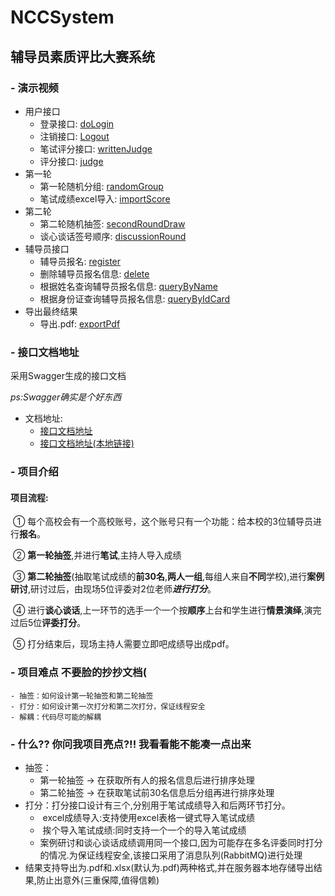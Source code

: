 # NCCSystem
## 辅导员素质评比大赛系统
###   - 演示视频 
- 用户接口
	- 登录接口: [doLogin](https://github.com/konoechoda/NCCSystem/blob/master/Demo%20video/doLogin.mp4)
	- 注销接口: [Logout](https://github.com/konoechoda/NCCSystem/blob/master/Demo%20video/Logout.mp4)
   	- 笔试评分接口: [writtenJudge](https://github.com/konoechoda/NCCSystem/raw/master/Demo%20video/writtenJudge.mp4)
	- 评分接口: [judge](https://github.com/konoechoda/NCCSystem/raw/master/Demo%20video/judge.mp4)
 - 第一轮
 	- 第一轮随机分组: [randomGroup](https://github.com/konoechoda/NCCSystem/raw/master/Demo%20video/randomGroup.mp4)
  	- 笔试成绩excel导入: [importScore](https://github.com/konoechoda/NCCSystem/raw/master/Demo%20video/importScore.mp4)
- 第二轮
	- 第二轮随机抽签: [secondRoundDraw](https://github.com/konoechoda/NCCSystem/raw/master/Demo%20video/secondRoundDraw.mp4)
 	- 谈心谈话签号顺序: [discussionRound](https://github.com/konoechoda/NCCSystem/raw/master/Demo%20video/discussionRound.mp4)
- 辅导员接口
	- 辅导员报名: [register](https://github.com/konoechoda/NCCSystem/raw/master/Demo%20video/register.mp4)
 	- 删除辅导员报名信息: [delete](https://github.com/konoechoda/NCCSystem/raw/master/Demo%20video/delete.mp4)
  	- 根据姓名查询辅导员报名信息: [queryByName](https://github.com/konoechoda/NCCSystem/raw/master/Demo%20video/queryByName.mp4)
  	- 根据身份证查询辅导员报名信息: [queryByIdCard](https://github.com/konoechoda/NCCSystem/raw/master/Demo%20video/queryByIdCard.mp4)
- 导出最终结果
	- 导出.pdf: [exportPdf](https://github.com/konoechoda/NCCSystem/raw/master/Demo%20video/exportPdf.mp4)

###   - 接口文档地址

采用Swagger生成的接口文档

*ps:Swagger确实是个好东西*
- 文档地址:
 	- [接口文档地址](http://htmlpreview.github.io/?https://github.com/konoechoda/NCCSystem/blob/master/apiDoc/Swagger%20UI.html)
  	- [接口文档地址(本地链接)](http://localhost:8082/swagger-ui.html#/)

###   - 项目介绍

#### 项目流程:

​		①  每个高校会有一个高校账号，这个账号只有一个功能：给本校的3位辅导员进行**报名**。

​		②  **第一轮抽签**,并进行**笔试**,主持人导入成绩

​		③  **第二轮抽签**(抽取笔试成绩的**前30名**,**两人一组**,每组人来自**不同**学校),进行**案例研讨**,研讨过后，由现场5位评委对2位老师***进行打分***。

​		④  进行**谈心谈话**,上一环节的选手一个一个按**顺序**上台和学生进行**情景演绎**,演完过后5位**评委打分**。

​		⑤  打分结束后，现场主持人需要立即吧成绩导出成pdf。

###   - 项目难点 不要脸的抄抄文档(

	- 抽签：如何设计第一轮抽签和第二轮抽签
	- 打分：如何设计第一次打分和第二次打分，保证线程安全
	- 解耦：代码尽可能的解耦

###   - 什么?? 你问我项目亮点?!! 我看看能不能凑一点出来

 - 抽签：
   - 第一轮抽签 -> 在获取所有人的报名信息后进行排序处理
   - 第二轮抽签 -> 在获取笔试前30名信息后分组再进行排序处理
 - 打分：打分接口设计有三个,分别用于笔试成绩导入和后两环节打分。
   - ​	excel成绩导入:支持使用excel表格一键式导入笔试成绩
   - ​    挨个导入笔试成绩:同时支持一个一个的导入笔试成绩
   - ​    案例研讨和谈心谈话成绩调用同一个接口,因为可能存在多名评委同时打分的情况.为保证线程安全,该接口采用了消息队列(RabbitMQ)进行处理
 - 结果支持导出为.pdf和.xlsx(默认为.pdf)两种格式,并在服务器本地存储导出结果,防止出意外(三重保障,值得信赖)

